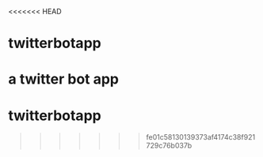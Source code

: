 <<<<<<< HEAD
# twitterbotapp
a twitter bot app
=======
# twitterbotapp
>>>>>>> fe01c58130139373af4174c38f921729c76b037b
